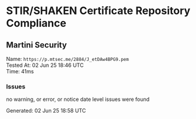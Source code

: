 # STIR/SHAKEN Certificate Repository Compliance

## Martini Security

Name: `https://p.mtsec.me/2884/J_etDAw4BPG9.pem`\
Tested At: 02 Jun 25 18:46 UTC\
Time: 41ms

### Issues

no warning, or error, or notice date level issues were found

Generated: 02 Jun 25 18:58 UTC